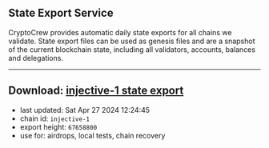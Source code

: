 ## State Export Service
CryptoCrew provides automatic daily state exports for all chains we validate. State export files can be used as genesis files and are a snapshot of the current blockchain state, including all validators, accounts, balances and delegations.

---
**Download: [injective-1 state export](https://dl-eu2.ccvalidators.com/SERVICE/injective/injective-1_export_67658800.json)**
---

- last updated: Sat Apr 27 2024 12:24:45
- chain id: `injective-1`
- export height: `67658800`
- use for: airdrops, local tests, chain recovery
